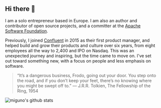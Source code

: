 ## Hi there 👋

I am a solo entrepreneur based in Europe. I am also an author and contributor of
open source projects, and a committer at the [Apache Software
Foundation](https://www.apache.org/).

Previously, I joined [Confluent](https://www.confluent.io/) in 2015 as their
first product manager, and helped build and grow their products and culture over
six years, from eight employees all the way to 2,400 and IPO on Nasdaq. This was
an unexpected journey and inspiring, but the time came to move on. I've set out
toward something new, with a focus on people and less emphasis on software.

> “It’s a dangerous business, Frodo, going out your door. You step onto the
> road, and if you don’t keep your feet, there’s no knowing where you might be
> swept off to.” — J.R.R. Tolkien, The Fellowship of the Ring, 1954

<img align="center" src="https://github-readme-stats.vercel.app/api?username=miguno&show_icons=true&include_all_commits=true&theme=dracula&hide_border=true" alt="miguno's github stats" />

<!--
**miguno/miguno** is a ✨ _special_ ✨ repository because its `README.md` (this file) appears on your GitHub profile.

Here are some ideas to get you started:

- 🔭 I’m currently working on ...
- 🌱 I’m currently learning ...
- 👯 I’m looking to collaborate on ...
- 🤔 I’m looking for help with ...
- 💬 Ask me about ...
- 📫 How to reach me: ...
- 😄 Pronouns: ...
- ⚡ Fun fact: ...
-->
